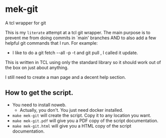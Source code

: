 # mek-git
A tcl wrapper for git

This is my `literate` attempt at a tcl git wrapper. The main purpose 
is to prevent me from doing commits in `main' branches AND to also
add a few helpful git commands that I run. For example:

 * I like to do a git fetch --all -p -t and git pull , I called it update.

This is written in TCL using only the standard library so it should work
out of the box on just about anything. 

I still need to create a man page and a decent help section.

## How to get the script.

 * You need to install noweb.
   * Actually, you don't. You just need docker installed. 
 * `make mek-git` will create the script. Copy it to any location you want.
 * `make mek-git.pdf` will give you a PDF copy of the script documentation.
 * `make mek-git.html` will give you a HTML copy of the script documentation.


